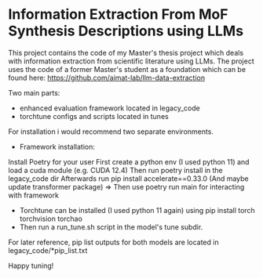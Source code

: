 # Information Extraction From MoF Synthesis Descriptions using LLMs

This project contains the code of my Master's thesis project which deals with information extraction from scientific literature using LLMs.
The project uses the code of a former Master's student as a foundation which can be found here: https://github.com/aimat-lab/llm-data-extraction

Two main parts: 
- enhanced evaluation framework located in legacy_code
- torchtune configs and scripts located in tunes

For installation i would recommend two separate environments.

- Framework installation:

Install Poetry for your user
First create a python env (I used python 11) and load a cuda module (e.g. CUDA 12.4)
Then run poetry install in the legacy_code dir
Afterwards run pip install accelerate==0.33.0
(And maybe update transformer package)
=> Then use poetry run main <command> for interacting with framework

- Torchtune can be installed (I used python 11 again) using pip install torch torchvision torchao
- Then run a run_tune.sh script in the model's tune subdir.

For later reference, pip list outputs for both models are located in legacy_code/*pip_list.txt

Happy tuning!
